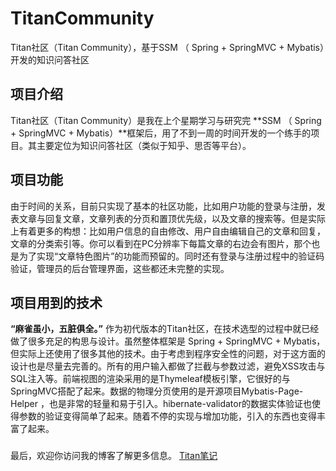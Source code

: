 # TitanCommunity

  Titan社区（Titan Community），基于SSM （ Spring + SpringMVC + Mybatis）开发的知识问答社区
  
## **项目介绍**

  Titan社区（Titan Community）是我在上个星期学习与研究完 **SSM （ Spring + SpringMVC + Mybatis）**框架后，用了不到一周的时间开发的一个练手的项目。其主要定位为知识问答社区（类似于知乎、思否等平台）。

## **项目功能**

  由于时间的关系，目前只实现了基本的社区功能，比如用户功能的登录与注册，发表文章与回复文章，文章列表的分页和置顶优先级，以及文章的搜索等。但是实际上有着更多的构想：比如用户信息的自由修改、用户自由编辑自己的文章和回复，文章的分类索引等。你可以看到在PC分辨率下每篇文章的右边会有图片，那个也是为了实现“文章特色图片”的功能而预留的。同时还有登录与注册过程中的验证码验证，管理员的后台管理界面，这些都还未完整的实现。

## **项目用到的技术**

  **“麻雀虽小，五脏俱全。”** 作为初代版本的Titan社区，在技术选型的过程中就已经做了很多充足的构思与设计。虽然整体框架是 Spring + SpringMVC + Mybatis，但实际上还使用了很多其他的技术。由于考虑到程序安全性的问题，对于这方面的设计也是尽量去完善的。所有的用户输入都做了拦截与参数过滤，避免XSS攻击与SQL注入等。前端视图的渲染采用的是Thymeleaf模板引擎，它很好的与SpringMVC搭配了起来。数据的物理分页使用的是开源项目Mybatis-Page-Helper ，也是非常的轻量和易于引入。hibernate-validator的数据实体验证也使得参数的验证变得简单了起来。随着不停的实现与增加功能，引入的东西也变得丰富了起来。

###
  最后，欢迎你访问我的博客了解更多信息。 [Titan笔记](https://www.titan6.cn/)
